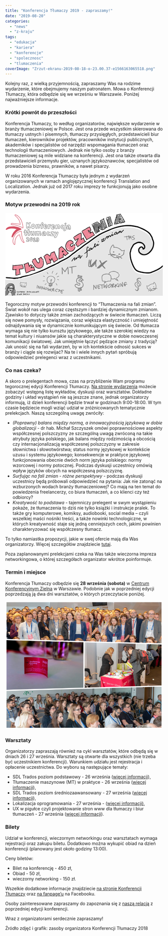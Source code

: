 ```yaml
---
title: "Konferencja Tłumaczy 2019 - zapraszamy!"
date: "2019-08-20"
categories: 
  - "news"
  - "z-kraju"
tags: 
  - "edukacja"
  - "kariera"
  - "konferencje"
  - "spolecznosc"
  - "tlumaczenia"
coverImage: "Zrzut-ekranu-2019-08-18-o-23.00.37-e1566163065518.png"
---
```


Kolejny raz, z wielką przyjemnością, zapraszamy Was na rodzime wydarzenie, które obejmujemy naszym patronatem. Mowa o Konferencji Tłumaczy, która odbędzie się we wrześniu w Warszawie. Poniżej najważniejsze informacje.

### Krótki powrót do przeszłości

Konferencja Tłumaczy, to według organizatorów, największe wydarzenie w branży tłumaczeniowej w Polsce. Jest ona przede wszystkim skierowana do tłumaczy ustnych i pisemnych, tłumaczy przysięgłych, przedstawicieli biur tłumaczeń, kierowników projektów, pracowników instytucji publicznych, akademików i specjalistów od narzędzi wspomagania tłumaczeń oraz technologii tłumaczeniowych. Jednak nie tylko osoby z branży tłumaczeniowej są mile widziane na konferencji. Jest ona także otwarta dla przedstawicieli przemysłu gier, uznanych językoznawców, specjalistów od prowadzenia biznesu, prawników, a nawet pisarzy.

W roku 2016 Konferencja Tłumaczy była jednym z wydarzeń organizowanych w ramach anglojęzycznej konferencji Translation and Localization. Jednak już od 2017 roku imprezy te funkcjonują jako osobne wydarzenia.

### Motyw przewodni na 2019 rok

![](images/Zrzut-ekranu-2019-08-18-o-23.10.23-e1566163108587.png)

Tegoroczny motyw przewodni konferencji to “Tłumaczenia na fali zmian”. Świat wokół nas ulega coraz częstszym i bardziej dynamicznym zmianom. Zjawisko to dotyczy także zmian zachodzących w świecie tłumaczeń. Liczą się nowe pomysły, rozwiązania, coraz większa elastyczność i umiejętność odnajdywania się w dynamicznie komunikującym się świecie. Od tłumacza wymaga się nie tylko kunsztu językowego, ale także szerokiej wiedzy na temat kultury i niuansów jakie są charakterystyczne w dobie nowoczesnej komunikacji światowej. Jak umiejętnie łączyć pędzące zmiany z tradycją? Jak unosić się na fali wydarzeń, by w ich kontekście odnosić sukces w branży i ciągle się rozwijać? Na te i wiele innych pytań spróbują odpowiedzieć prelegenci wraz z uczestnikami.

### Co nas czeka?

A skoro o prelegentach mowa, czas na przybliżenie Wam programu tegorocznej edycji Konferencji Tłumaczy. [Na stronie wydarzenia](https://www.konferencjatlumaczy.pl/) możecie zobaczyć wstępną listę wykładów, dyskusji oraz warsztatów. Dokładne godziny i układ wystąpień nie są jeszcze znane, jednak organizatorzy informują, iż dzień konferencji będzie trwał w godzinach 9:00-18:00. W tym czasie będziecie mogli wziąć udział w zróżnicowanych tematycznie prelekcjach. Naszą szczególną uwagę zwróciły:

- _(Poprawny) balans między normą, a innowacyjnością językową w dobie globalizacji_ - dr hab. Michał Szczyszek omówi poprawnościowe aspekty współczesnej polszczyzny ze szczególną uwagą zwróconą na takie atrybuty języka polskiego, jak balans między rodzimością a obcością czy internacjonalizacją współczesnej polszczyzny w zakresie słownictwa i słowotwórstwa; status normy językowej w kontekście uzusu i systemu językowego; konsekwencje w praktyce językowej funkcjonowania obecnie dwóch norm języka polskiego: normy wzorcowej i normy potocznej. Podczas dyskusji uczestnicy omówią wpływ języków obcych na współczesną polszczyznę.
- _Surfując na fali zmian - różne perspektywy_ - podczas dyskusji uczestnicy będą próbowali odpowiedzieć na pytania: Jak nie zatonąć na wzburzonych wodach branży tłumaczeniowej? Co mają na ten temat do powiedzenia freelancerzy, co biura tłumaczeń, a co klienci czy też odbiorcy?
- _Kreatywość to podstawa_ - tajemniczy prelegent w swym wystąpieniu pokaże, że tłumaczenia to dziś nie tylko książki i instrukcje pralek. To także gry komputerowe, komiksy, audiobooki, social media – czyli wszelkiej maści nośniki treści, a także nowinki technologiczne, w których kreatywność staje się jedną cenniejszych cech, jakimi powinien charakteryzować się współczesny tłumacz.

To tylko namiastka propozycji, jakie w swej ofercie mają dla Was organizatorzy. Więcej szczegółów znajdziecie [tutaj](https://www.konferencjatlumaczy.pl/program).

Poza zaplanowanymi prelekcjami czeka na Was także wieczorna impreza networkingowa, o której szczegółach organizator wkrótce poinformuje.

### Termin i miejsce

Konferencja Tłumaczy odbędzie się **28 września (sobota)** w [Centrum Konferencyjnym Zielna](http://www.centrumzielna.pl/) w Warszawie. Podobnie jak w poprzedniej edycji poprzedzają ją dwa dni warsztatów, o których przeczytacie poniżej.

![](images/collage_kt.png)

### Warsztaty

Organizatorzy zapraszają również na cykl warsztatów, które odbędą się w dniach 26 i 27 września.​ Warsztaty są otwarte dla wszystkich (nie trzeba być uczestnikiem konferencji). Warunkiem udziału jest rejestracja i opłacenie uczestnictwa. Do wyboru są następujące tematy:

- SDL Trados poziom podstawowy - 26 września ([więcej informacji](https://www.localize.pl/product-pol-142-Szkolenie-SDL-Trados-Warszawa-poziom-podstawowy.html)),
- Tłumaczenie maszynowe (MT) w praktyce - 26 września ([więcej informacji](https://www.localize.pl/product-pol-73-Tlumaczenie-maszynowe-MT-w-praktyce-Warszawa.html)),
- SDL Trados poziom średniozaawansowany - 27 września ([więcej informacji](https://www.localize.pl/product-pol-143-Szkolenie-SDL-Trados-Warszawa-poziom-srednio-zaawansowany.html)),
- Lokalizacja oprogramowania - 27 września - ([więcej informacji)](https://www.localize.pl/product-pol-84-Lokalizacja-oprogramowania-Warszawa.html),
- UX w pigułce czyli projektowanie stron www dla tłumaczy i biur tłumaczeń - 27 września ([więcej informacji](https://www.localize.pl/product-pol-165-UX-w-pigulce-czyli-projektowanie-stron-WWW-dla-tlumaczy-i-biur-tlumaczen-warsztaty.html)).

### Bilety

Udział w konferencji, wieczornym networkingu oraz warsztatach wymaga rejestracji oraz zakupu biletu. Dodatkowo można wykupić obiad na dzień konferencji (planowany jest około godziny 13:00).

Ceny biletów:

- Bilet na konferencję - 450 zł,
- Obiad - 50 zł,
- wieczorny networking - 150 zł.

Wszelkie dodatkowe informacje znajdziecie [na stronie Konferencji Tłumaczy](https://www.konferencjatlumaczy.pl/) oraz [na fanpage’u](https://www.facebook.com/KonferencjaTlumaczy/?__tn__=%2Cd%2CP-R&eid=ARBySda2GOn1vos_3voTdBVckj5-Zpoew0zdw1hOZNKNz8A1o_WqaxnOG-UoS6mAfaA0o3BdFyUZzJBo) na Facebooku.

Osoby zainteresowane zapraszamy do zapoznania się z [naszą relacją](http://techwriter.pl/konferencja-tlumaczy-2018-relacja/) z poprzedniej edycji konferencji.

Wraz z organizatorami serdecznie zapraszamy!

Źródło zdjęć i grafik: zasoby organizatora Konferencji Tłumaczy 2018
